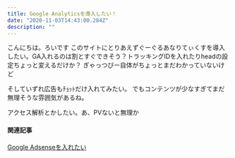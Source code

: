```yaml
---
title: Google Analyticsを導入したい！
date: "2020-11-03T14:43:00.284Z"
description: ""
---
```


こんにちは。ろいです
このサイトにとりあえずぐーぐるあなりてぃくすを導入したい。GA入れるのは割とすぐできそう？トラッキングIDを入れたりheadの設定ちょっと変えるだけか？
ぎゃっつびー自体がちょっとまだわかっていないけど

そしていずれ広告もﾁｮｯﾄだけ入れてみたい。
でもコンテンツが少なすぎてまだ無理そうな雰囲気があるね。

アクセス解析とかしたい。あ、PVないと無理か

#### 関連記事
[Google Adsenseを入れたい](/add-adsense)